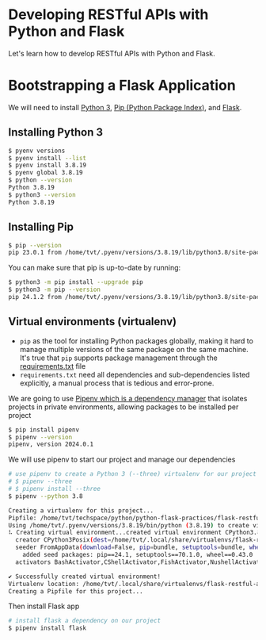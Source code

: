 # Developing RESTful APIs with Python and Flask

Let's learn how to develop RESTful APIs with Python and Flask.


# Bootstrapping a Flask Application

We will need to install [Python 3](https://docs.python.org/3/), [Pip (Python Package Index)](https://pypi.python.org/pypi/pip), and [Flask](http://flask.pocoo.org/).

## Installing Python 3

```sh
$ pyenv versions
$ pyenv install --list
$ pyenv install 3.8.19
$ pyenv global 3.8.19
$ python --version
Python 3.8.19
$ python3 --version
Python 3.8.19
```

## Installing Pip

```sh
$ pip --version
pip 23.0.1 from /home/tvt/.pyenv/versions/3.8.19/lib/python3.8/site-packages/pip (python 3.8)
```

You can make sure that pip is up-to-date by running:
```sh
$ python3 -m pip install --upgrade pip
$ python3 -m pip --version
pip 24.1.2 from /home/tvt/.pyenv/versions/3.8.19/lib/python3.8/site-packages/pip (python 3.8)
```

## Virtual environments (virtualenv)

* `pip` as the tool for installing Python packages globally, making it hard to manage multiple versions of the same package on the same machine. It's true that `pip` supports package management through the [requirements.txt](https://pip.pypa.io/en/stable/user_guide/#requirements-files) file
* `requirements.txt`  need all dependencies and sub-dependencies listed explicitly, a manual process that is tedious and error-prone.

We are going to use [Pipenv which is a dependency manager](https://github.com/kennethreitz/pipenv) that isolates projects in private environments, allowing packages to be installed per project

```sh
$ pip install pipenv
$ pipenv --version
pipenv, version 2024.0.1
```

We will use pipenv to start our project and manage our dependencies
```sh
# use pipenv to create a Python 3 (--three) virtualenv for our project
# $ pipenv --three
# $ pipenv install --three
$ pipenv --python 3.8

Creating a virtualenv for this project...
Pipfile: /home/tvt/techspace/python/python-flask-practices/flask-restful-apis/Pipfile
Using /home/tvt/.pyenv/versions/3.8.19/bin/python (3.8.19) to create virtualenv...
⠧ Creating virtual environment...created virtual environment CPython3.8.19.final.0-64 in 1174ms
  creator CPython3Posix(dest=/home/tvt/.local/share/virtualenvs/flask-restful-apis-vUa4VgeR, clear=False, no_vcs_ignore=False, global=False)
  seeder FromAppData(download=False, pip=bundle, setuptools=bundle, wheel=bundle, via=copy, app_data_dir=/home/tvt/.local/share/virtualenv)
    added seed packages: pip==24.1, setuptools==70.1.0, wheel==0.43.0
  activators BashActivator,CShellActivator,FishActivator,NushellActivator,PowerShellActivator,PythonActivator

✔ Successfully created virtual environment!
Virtualenv location: /home/tvt/.local/share/virtualenvs/flask-restful-apis-vUa4VgeR
Creating a Pipfile for this project...
```

Then install Flask app
```sh
# install flask a dependency on our project
$ pipenv install flask
```